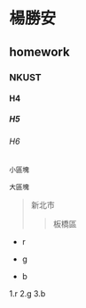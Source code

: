 # 楊勝安
## homework
### NKUST
#### H4
##### H5
###### H6
`小區塊 `
```
大區塊

```
>新北市
>>板橋區

* r
+ g
- b

1.r
2.g
3.b
